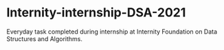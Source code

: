 # Internity-internship-DSA-2021

Everyday task completed during internship at Internity Foundation on Data Structures and Algorithms.